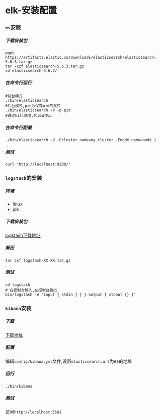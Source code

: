 elk-安装配置
===

### `es`安装
##### 下载安装包
```
wget https://artifacts.elastic.co/downloads/elasticsearch/elasticsearch-5.6.3.tar.gz
tar -xzf elasticsearch-5.6.3.tar.gz
cd elasticsearch-5.6.3/ 
```
##### 在命令行运行
```
#前台模式
./bin/elasticsearch
#后台模式,pid为保存pid的文件
./bin/elasticsearch -d -p pid
#通过kill命令,和pid停止
```
##### 在命令行配置
```
./bin/elasticsearch -d -Ecluster.name=my_cluster -Enode.name=node_1
```
##### 测试
```
curl 'http://localhost:9200/'
```
### `logstash`的安装
##### 环境
* linux
* jdk
##### 下载安装包
[logstash下载地址](https://www.elastic.co/downloads/logstash)
##### 解压
``` 
tar zxf logstash-XX-XX.tar.gz
```
##### 测试
```
cd logstash
# 在控制台输入,在控制台输出
bin/logstash -e 'input { stdin { } } output { stdout {} }'
```
### `kibana`安装
##### 下载
[下载地址](https://artifacts.elastic.co/downloads/kibana/kibana-5.6.3-linux-x86_64.tar.gz)
##### 配置
编辑`config/kibana.yml`文件,设置`elasticsearch.url`为es的地址
##### 运行
`./bin/kibana`

##### 测试
访问`http://localhost:5601`